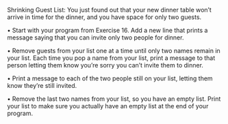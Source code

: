Shrinking Guest List: You just found out that your new dinner table won’t arrive in time for the dinner, 
and you have space for only two guests.

• Start with your program from Exercise 16. 
Add a new line that prints a message saying that you can invite only two people for dinner.

• Remove guests from your list one at a time until only two names remain in your list. 
Each time you pop a name from your list, 
print a message to that person letting them know you’re sorry you can’t invite them to dinner.

• Print a message to each of the two people still on your list, letting them know they’re still invited.

• Remove the last two names from your list, so you have an empty list. 
Print your list to make sure you actually have an empty list at the end of your program.
